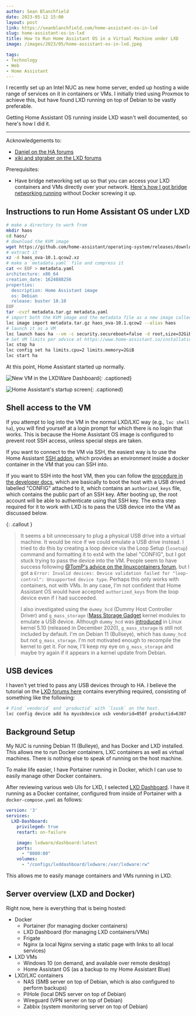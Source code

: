 ```yaml
---
author: Sean Blanchfield
date: 2023-05-12 15:00
layout: post
link: https://seanblanchfield.com/home-assistant-os-in-lxd
slug: home-assistant-os-in-lxd
title: How to Run Home Assistant OS in a Virtual Machine under LXD
image: /images/2023/05/home-assistant-os-in-lxd.jpeg

tags:
- Technology
- Web
- Home Assistant
---
```


I recently set up an Intel NUC as new home server, ended up hosting a wide range of services on it in containers or VMs. I initially tried using Proxmox to achieve this, but have found LXD running on top of Debian to be vastly preferable.

Getting Home Assistant OS running inside LXD wasn't well documented, so here's how I did it.

<!-- more -->
---

Acknowledgements to:
 - [Daniel on the HA forums](https://community.home-assistant.io/t/running-hassos-as-an-lxd-lxc-virtual-machine/227643/17)
 - [xiki and stgraber on the LXD forums](https://discuss.linuxcontainers.org/t/vm-from-disk-image/11473/19)

 Prerequisites:
 - Have bridge networking set up so that you can access your LXD containers and VMs directly over your network. [Here's how I got bridge networking running](/2023/05/bridge-networking-in-lxd) without Docker screwing it up.

## Instructions to run Home Assistant OS under LXD
``` bash
# make a directory to work from
mkdir haos
cd haos/
# download the KVM image
wget https://github.com/home-assistant/operating-system/releases/download/10.1/haos_ova-10.1.qcow2.xz
# extract it
xz -d haos_ova-10.1.qcow2.xz
# make a `metadata.yaml` file and compress it
cat << EOF > metadata.yaml 
architecture: x86_64
creation_date: 1624888256
properties:
  description: Home Assistant image
  os: Debian
  release: buster 10.10
EOF
tar -cvzf metadata.tar.gz metadata.yaml
# import both the KVM image and the metadata file as a new image called "haos"
lxc image import metadata.tar.gz haos_ova-10.1.qcow2 --alias haos
# launch it as a VM
lxc launch haos ha --vm -c security.secureboot=false -d root,size=32GiB
# Set VM limits per advice at https://www.home-assistant.io/installation/linux
lxc stop ha
lxc config set ha limits.cpu=2 limits.memory=2GiB
lxc start ha
```

At this point, Home Assistant started up normally. 

![New VM in the LXDWare Dashboard](/images/2023/05/HA_in_LXDWare_dashboard.png){: .captioned}

![Home Assistant's startup screen](/images/2023/05/HA_in_LXD.png){: .captioned}


## Shell access to the VM

If you attempt to log into the VM in the normal LXD/LXC way (e.g., `lxc shell ha`), you will find yourself at a login prompt for which there is no login that works. This is because the Home Assistant OS image is configured to prevent root SSH access, unless special steps are taken. 

If you want to connect to the VM via SSH, the easiest way is to use the Home Assistant [SSH addon](https://github.com/hassio-addons/addon-ssh), which provides an environment inside a docker container in the VM that you can SSH into.

If you want to SSH into the host VM, then you can follow the [procedure in the developer docs](https://developers.home-assistant.io/docs/operating-system/debugging/#home-assistant-operating-system), which are basically to boot the host with a USB drived labelled "CONFIG" attached to it, which contains an `authorized_keys` file, which contains the public part of an SSH key.  After booting up, the root account will be able to authenticate using that SSH key. The extra step required for it to work with LXD is to pass the USB device into the VM as discussed below.

{: .callout }
> It seems a bit unnecessary to plug a physical USB drive into a virtual machine. It would be nice if we could emulate a USB drive instead.  I tried to do this by  creating a loop device via the Loop Setup (`losetup`) command and formatting it to ext4 with the label "CONFIG", but I got stuck trying to pass the device into the VM. People seem to have success following [@TomP's advice on the linuxcontainers forum](https://discuss.linuxcontainers.org/t/mounting-a-loop-device-in-a-lxd-container/14804/8), but I got a `Error: Invalid devices: Device validation failed for "loop-control": Unsupported device type`. Perhaps this only works with containers, not with VMs. In any case, I'm not confident that Home Assistant OS would have accepted `authorized_keys` from the loop device even if I had succeeded.
>
>  
> I also investigated using the `dummy_hcd` (Dummy Host Controller Driver) and `g_mass_storage` ([Mass Storage Gadget](https://docs.kernel.org/usb/mass-storage.html) kernel modules to emulate a USB device. Although `dummy_hcd` was [introduced](https://bugs.debian.org/cgi-bin/bugreport.cgi?bug=962708) in Linux kernel 5.10 (released in December 2020), `g_mass_storage` is still not included by default. I'm on Debian 11 (Bullseye), which has `dummy_hcd` but not `g_mass_storage`. I'm not motivated enough to recompile the kernel to get it. For now, I'll keep my eye on `g_mass_storage` and maybe try again if it appears in a kernel update from Debian.

## USB devices

I haven't yet tried to pass any USB devices through to HA. I believe the tutorial on the [LXD forums here](https://discuss.linuxcontainers.org/t/usb-passthrough-on-ubuntu-based-vms/12170
) contains everything required, consisting of something like the following:

``` bash
# Find `vendorid` and `productid` with `lsusb` on the host.
lxc config device add ha myusbdevice usb vendorid=058f productid=6387
```


## Background Setup

My NUC is running Debian 11 (Bulleye), and has Docker and LXD installed. This allows me to run Docker containers, LXC containers as well as virtual machines. There is nothing else to speak of running on the host machine.

To make life easier, I have Portainer running in Docker, which I can use to easily manage other Docker containers. 

After reviewing various web UIs for LXD, I selected [LXD Dashboard](https://lxdware.com/). I have it running as a Docker container, configured from inside of Portainer with a `docker-compose.yaml` as follows:

```yaml
version: '3'
services:
  LXD-Dashboard:
    privileged: true
    restart: on-failure

    image: lxdware/dashboard:latest
    ports:
      - "8080:80"
    volumes:
      - "/configs/lxddashboard/lxdware:/var/lxdware:rw"
```

This allows me to easily manage containers and VMs running in LXD. 

## Server overview (LXD and Docker)
Right now, here is everything that is being hosted:
* Docker
  * Portainer (for managing docker containers)
  * LXD Dashboard (for managing LXD containers/VMs)
  * Frigate
  * Nginx (a local Nginx serving a static page with links to all local services)
* LXD VMs
  * Windows 10 (on demand, and available over remote desktop)
  * Home Assistant OS (as a backup to my Home Assistant Blue)
* LXD/LXC containers
  * NAS (SMB server on top of Debian, which is also configured to perform backups)
  * PiHole (local DNS server on top of Debian)
  * Wireguard (VPN server on top of Debian)
  * Zabbix (system monitoring server on top of Debian)
